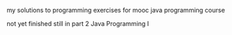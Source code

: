 my solutions to programming exercises for mooc java programming course

not yet finished still in part 2 Java Programming I
